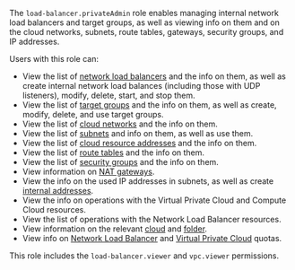 The `load-balancer.privateAdmin` role enables managing internal network load balancers and target groups, as well as viewing info on them and on the cloud networks, subnets, route tables, gateways, security groups, and IP addresses.

Users with this role can:
* View the list of [network load balancers](../../network-load-balancer/concepts/index.md) and the info on them, as well as create internal network load balances (including those with UDP listeners), modify, delete, start, and stop them.
* View the list of [target groups](../../network-load-balancer/concepts/target-resources.md) and the info on them, as well as create, modify, delete, and use target groups.
* View the list of [cloud networks](../../vpc/concepts/network.md#network) and the info on them.
* View the list of [subnets](../../vpc/concepts/network.md#subnet) and info on them, as well as use them.
* View the list of [cloud resource addresses](../../vpc/concepts/address.md) and the info on them.
* View the list of [route tables](../../vpc/concepts/routing.md#rt-vpc) and the info on them.
* View the list of [security groups](../../vpc/concepts/security-groups.md) and the info on them.
* View information on [NAT gateways](../../vpc/concepts/gateways.md).
* View the info on the used IP addresses in subnets, as well as create [internal addresses](../../vpc/concepts/address.md#internal-addresses).
* View the info on operations with the Virtual Private Cloud and Compute Cloud resources.
* View the list of operations with the Network Load Balancer resources.
* View information on the relevant [cloud](../../resource-manager/concepts/resources-hierarchy.md#cloud) and [folder](../../resource-manager/concepts/resources-hierarchy.md#folder).
* View info on [Network Load Balancer](../../network-load-balancer/concepts/limits.md#load-balancer-quotas) and [Virtual Private Cloud](../../vpc/concepts/limits.md#vpc-quotas) quotas.

This role includes the `load-balancer.viewer` and `vpc.viewer` permissions.